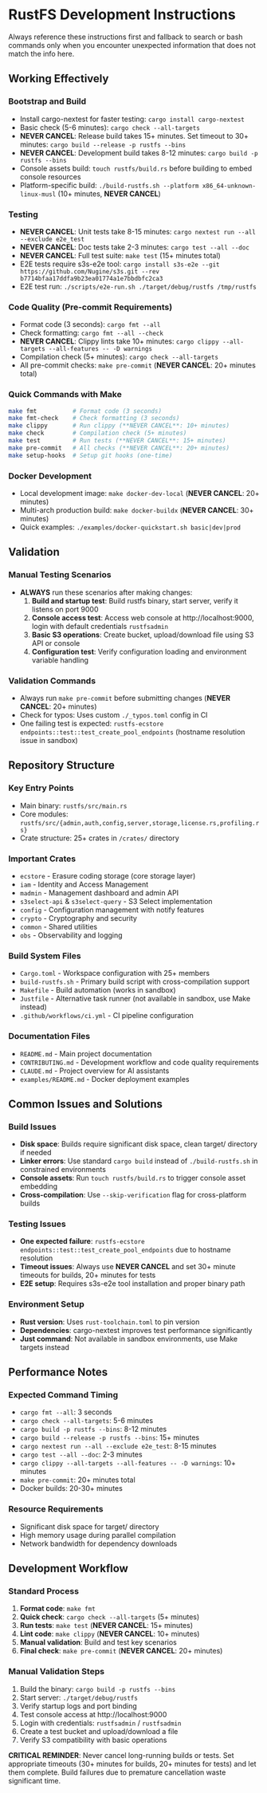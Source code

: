 # RustFS Development Instructions

Always reference these instructions first and fallback to search or bash commands only when you encounter unexpected information that does not match the info here.

## Working Effectively

### Bootstrap and Build
- Install cargo-nextest for faster testing: `cargo install cargo-nextest`
- Basic check (5-6 minutes): `cargo check --all-targets`
- **NEVER CANCEL**: Release build takes 15+ minutes. Set timeout to 30+ minutes: `cargo build --release -p rustfs --bins`
- **NEVER CANCEL**: Development build takes 8-12 minutes: `cargo build -p rustfs --bins`
- Console assets build: `touch rustfs/build.rs` before building to embed console resources
- Platform-specific build: `./build-rustfs.sh --platform x86_64-unknown-linux-musl` (10+ minutes, **NEVER CANCEL**)

### Testing
- **NEVER CANCEL**: Unit tests take 8-15 minutes: `cargo nextest run --all --exclude e2e_test`
- **NEVER CANCEL**: Doc tests take 2-3 minutes: `cargo test --all --doc`
- **NEVER CANCEL**: Full test suite: `make test` (15+ minutes total)
- E2E tests require s3s-e2e tool: `cargo install s3s-e2e --git https://github.com/Nugine/s3s.git --rev b7714bfaa17ddfa9b23ea01774a1e7bbdbfc2ca3`
- E2E test run: `./scripts/e2e-run.sh ./target/debug/rustfs /tmp/rustfs`

### Code Quality (Pre-commit Requirements)
- Format code (3 seconds): `cargo fmt --all`
- Check formatting: `cargo fmt --all --check`
- **NEVER CANCEL**: Clippy lints take 10+ minutes: `cargo clippy --all-targets --all-features -- -D warnings`
- Compilation check (5+ minutes): `cargo check --all-targets`
- All pre-commit checks: `make pre-commit` (**NEVER CANCEL**: 20+ minutes total)

### Quick Commands with Make
```bash
make fmt          # Format code (3 seconds)
make fmt-check    # Check formatting (3 seconds)  
make clippy       # Run clippy (**NEVER CANCEL**: 10+ minutes)
make check        # Compilation check (5+ minutes)
make test         # Run tests (**NEVER CANCEL**: 15+ minutes)
make pre-commit   # All checks (**NEVER CANCEL**: 20+ minutes)
make setup-hooks  # Setup git hooks (one-time)
```

### Docker Development
- Local development image: `make docker-dev-local` (**NEVER CANCEL**: 20+ minutes)
- Multi-arch production build: `make docker-buildx` (**NEVER CANCEL**: 30+ minutes)
- Quick examples: `./examples/docker-quickstart.sh basic|dev|prod`

## Validation

### Manual Testing Scenarios
- **ALWAYS** run these scenarios after making changes:
  1. **Build and startup test**: Build rustfs binary, start server, verify it listens on port 9000
  2. **Console access test**: Access web console at http://localhost:9000, login with default credentials `rustfsadmin`
  3. **Basic S3 operations**: Create bucket, upload/download file using S3 API or console
  4. **Configuration test**: Verify configuration loading and environment variable handling

### Validation Commands
- Always run `make pre-commit` before submitting changes (**NEVER CANCEL**: 20+ minutes)
- Check for typos: Uses custom `./_typos.toml` config in CI
- One failing test is expected: `rustfs-ecstore endpoints::test::test_create_pool_endpoints` (hostname resolution issue in sandbox)

## Repository Structure

### Key Entry Points
- Main binary: `rustfs/src/main.rs`
- Core modules: `rustfs/src/{admin,auth,config,server,storage,license.rs,profiling.rs}`
- Crate structure: 25+ crates in `/crates/` directory

### Important Crates
- `ecstore` - Erasure coding storage (core storage layer)
- `iam` - Identity and Access Management  
- `madmin` - Management dashboard and admin API
- `s3select-api` & `s3select-query` - S3 Select implementation
- `config` - Configuration management with notify features
- `crypto` - Cryptography and security
- `common` - Shared utilities
- `obs` - Observability and logging

### Build System Files
- `Cargo.toml` - Workspace configuration with 25+ members
- `build-rustfs.sh` - Primary build script with cross-compilation support
- `Makefile` - Build automation (works in sandbox)
- `Justfile` - Alternative task runner (not available in sandbox, use Make instead)
- `.github/workflows/ci.yml` - CI pipeline configuration

### Documentation Files
- `README.md` - Main project documentation
- `CONTRIBUTING.md` - Development workflow and code quality requirements
- `CLAUDE.md` - Project overview for AI assistants
- `examples/README.md` - Docker deployment examples

## Common Issues and Solutions

### Build Issues
- **Disk space**: Builds require significant disk space, clean target/ directory if needed
- **Linker errors**: Use standard `cargo build` instead of `./build-rustfs.sh` in constrained environments
- **Console assets**: Run `touch rustfs/build.rs` to trigger console asset embedding
- **Cross-compilation**: Use `--skip-verification` flag for cross-platform builds

### Testing Issues  
- **One expected failure**: `rustfs-ecstore endpoints::test::test_create_pool_endpoints` due to hostname resolution
- **Timeout issues**: Always use **NEVER CANCEL** and set 30+ minute timeouts for builds, 20+ minutes for tests
- **E2E setup**: Requires s3s-e2e tool installation and proper binary path

### Environment Setup
- **Rust version**: Uses `rust-toolchain.toml` to pin version 
- **Dependencies**: cargo-nextest improves test performance significantly
- **Just command**: Not available in sandbox environments, use Make targets instead

## Performance Notes

### Expected Command Timing
- `cargo fmt --all`: 3 seconds
- `cargo check --all-targets`: 5-6 minutes  
- `cargo build -p rustfs --bins`: 8-12 minutes
- `cargo build --release -p rustfs --bins`: 15+ minutes
- `cargo nextest run --all --exclude e2e_test`: 8-15 minutes
- `cargo test --all --doc`: 2-3 minutes
- `cargo clippy --all-targets --all-features -- -D warnings`: 10+ minutes
- `make pre-commit`: 20+ minutes total
- Docker builds: 20-30+ minutes

### Resource Requirements
- Significant disk space for target/ directory
- High memory usage during parallel compilation
- Network bandwidth for dependency downloads

## Development Workflow

### Standard Process
1. **Format code**: `make fmt`
2. **Quick check**: `cargo check --all-targets` (5+ minutes)
3. **Run tests**: `make test` (**NEVER CANCEL**: 15+ minutes)  
4. **Lint code**: `make clippy` (**NEVER CANCEL**: 10+ minutes)
5. **Manual validation**: Build and test key scenarios
6. **Final check**: `make pre-commit` (**NEVER CANCEL**: 20+ minutes)

### Manual Validation Steps
1. Build the binary: `cargo build -p rustfs --bins`
2. Start server: `./target/debug/rustfs` 
3. Verify startup logs and port binding
4. Test console access at http://localhost:9000
5. Login with credentials: `rustfsadmin` / `rustfsadmin`
6. Create a test bucket and upload/download a file
7. Verify S3 compatibility with basic operations

**CRITICAL REMINDER**: Never cancel long-running builds or tests. Set appropriate timeouts (30+ minutes for builds, 20+ minutes for tests) and let them complete. Build failures due to premature cancellation waste significant time.